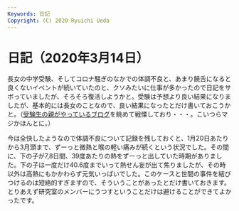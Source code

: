 ```yaml
---
Keywords: 日記
Copyright: (C) 2020 Ryuichi Ueda
---
```


# 日記（2020年3月14日） 

長女の中学受験、そしてコロナ騒ぎのなかでの体調不良と、あまり饒舌になると良くないイベントが続いていたのと、クソみたいに仕事が多かったので日記をサボっていましたが、そろそろ復活しようかと。受験は予想より良い結果になりましたが、基本的には長女のことなので、良い結果になったとだけ書いておこうかと。（[受験生の親がやっているブログ](https://juken.blogmura.com/juken_juniorschool/)を眺めて戦慄しており・・・。こいつらマジかほんとに。）


今は全快したようなので体調不良について記録を残しておくと、1月20日あたりから3月頭まで、ずーっと微熱と喉の軽い痛みが続くという状況でした。その間に、下の子が7,8日間、39度あたりの熱をずーっと出していた時期がありました。下の子は一度だけ40.6度までいって熱せん妄が出て焦りましたが、その時以外は高熱にもかかわらず元気いっぱいでした。このケースと世間の事件を結びつけるのは短絡的すぎますので、そういうことがあったとだけ書いておきます。とりあえず研究室のメンバーにうつすということだけは避けることができてよかったです。
